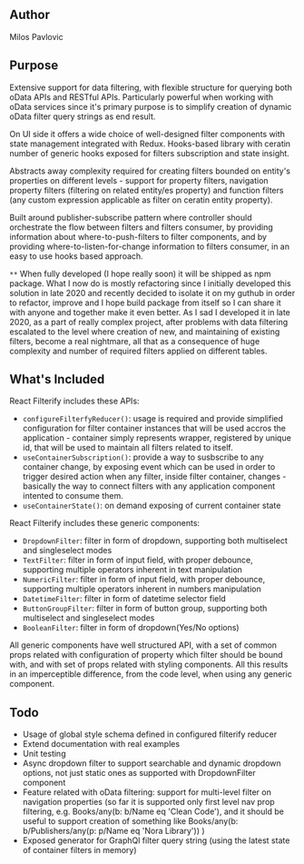 ## Author

Milos Pavlovic

## Purpose

Extensive support for data filtering, with flexible structure for querying both oData APIs and RESTful APIs. Particularly powerful when working with oData services since it's primary purpose is to simplify creation of dynamic oData filter query strings as end result.

On UI side it offers a wide choice of well-designed filter components with state management integrated with Redux. Hooks-based library with ceratin number of generic hooks exposed for filters subscription and state insight.

Abstracts away complexity required for creating filters bounded on entity's properties on different levels - support for property filters, navigation property filters (filtering on related entity/es property) and function filters (any custom expression applicable as filter on ceratin entity property).

Built around publisher-subscribe pattern where controller should orchestrate the flow between filters and filters consumer, by providing information about where-to-push-filters to filter components, and by providing where-to-listen-for-change information to filters consumer, in an easy to use hooks based approach.

`**` When fully developed (I hope really soon) it will be shipped as npm package. What I now do is mostly refactoring since I initially developed this solution in late 2020 and recently decided to isolate it on my guthub in order to refactor, improve and I hope build package from itself so I can share it with anyone and together make it even better. As I sad I developed it in late 2020, as a part of really complex project, after problems with data filtering escalated to the level where creation of new, and maintaining of existing filters, become a real nightmare, all that as a consequence of huge complexity and number of required filters applied on different tables.

## What's Included

React Filterify includes these APIs:

- `configureFilterfyReducer()`: usage is required and provide simplified configuration for filter container instances that will be used accros the application - container simply represents wrapper, registered by unique id, that will be used to maintain all filters related to itself.
- `useContainerSubscription()`: provide a way to susbscribe to any container change, by exposing event which can be used in order to trigger desired action when any filter, inside filter container, changes - basically the way to connect filters with any application component intented to consume them.
- `useContainerState()`: on demand exposing of current container state

React Filterify includes these generic components:

- `DropdownFilter`: filter in form of dropdown, supporting both multiselect and singleselect modes
- `TextFilter`: filter in form of input field, with proper debounce, supporting multiple operators inherent in text manipulation
- `NumericFilter`: filter in form of input field, with proper debounce, supporting multiple operators inherent in numbers manipulation
- `DatetimeFilter`: filter in form of datetime selector field
- `ButtonGroupFilter`: filter in form of button group, supporting both multiselect and singleselect modes
- `BooleanFilter`: filter in form of dropdown(Yes/No options)

All generic components have well structured API, with a set of common props related with configuration of property which filter should be bound with, and with set of props related with styling components. All this results in an imperceptible difference, from the code level, when using any generic component.

## Todo
- Usage of global style schema defined in configured filterify reducer
- Extend documentation with real examples
- Unit testing
- Async dropdown filter to support searchable and dynamic dropdown options, not just static ones as supported with DropdownFilter component
- Feature related with oData filtering: support for multi-level filter on navigation properties (so far it is supported only first level nav prop filtering, e.g. Books/any(b: b/Name eq 'Clean Code'), and it should be useful to support creation of something like Books/any(b: b/Publishers/any(p: p/Name eq 'Nora Library')) )
- Exposed generator for GraphQl filter query string (using the latest state of container filters in memory)
